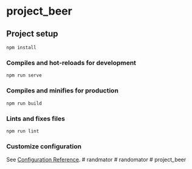 # project_beer

## Project setup
```
npm install
```

### Compiles and hot-reloads for development
```
npm run serve
```

### Compiles and minifies for production
```
npm run build
```

### Lints and fixes files
```
npm run lint
```

### Customize configuration
See [Configuration Reference](https://cli.vuejs.org/config/).
#   r a n d m a t o r  
 #   r a n d o m a t o r  
 #   p r o j e c t _ b e e r  
 